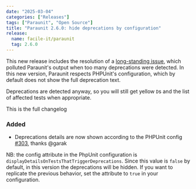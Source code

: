 ```yaml
---
date: "2025-03-04"
categories: ["Releases"]
tags: ["Paraunit", "Open Source"]
title: "Paraunit 2.6.0: hide deprecations by configuration"
release:
  name: facile-it/paraunit
  tag: 2.6.0
---
```

This new release includes the resolution of a [long-standing issue](https://github.com/facile-it/paraunit/issues/224), which polluted Paraunit's output when too many deprecations were detected. In this new version, Paraunit respects PHPUnit's configuration, which by default does not show the full deprecation text.

Deprecations are detected anyway, so you will still get yellow `D`s and the list of affected tests when appropriate.

<!--more-->

This is the full changelog

### Added
* Deprecations details are now shown according to the PHPUnit config [#303](https://github.com/facile-it/paraunit/pull/303), thanks @garak

NB: the config attribute in the PhpUnit configuration is `displayDetailsOnTestsThatTriggerDeprecations`. Since this value is `false` by default, in this version the deprecations will be hidden. If you want to replicate the previous behavior, set the attribute to `true` in your configuration.
